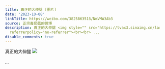 ```yaml
---
title: 真正的大伸腿 [图片]
date: '2023-10-08'
linkTitle: https://weibo.com/3825863518/NmVMW3Ab3
source: 正宗毒奶菇的微博
description: 真正的大伸腿 <img style="" src="https://tvax3.sinaimg.cn/large/e40a0b5ely1hio37pa431j20zo256u0x.jpg"
  referrerpolicy="no-referrer"><br><br> ...
disable_comments: true
---
```

真正的大伸腿 <img style="" src="https://tvax3.sinaimg.cn/large/e40a0b5ely1hio37pa431j20zo256u0x.jpg" referrerpolicy="no-referrer"><br><br> ...